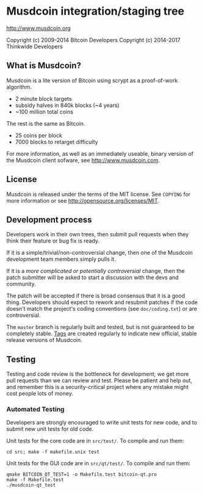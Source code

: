 Musdcoin integration/staging tree
================================

http://www.musdcoin.org

Copyright (c) 2009-2014 Bitcoin Developers
Copyright (c) 2014-2017 Thinkwide Developers

What is Musdcoin?
----------------

Musdcoin is a lite version of Bitcoin using scrypt as a proof-of-work algorithm.
 - 2 minute block targets
 - subsidy halves in 840k blocks (~4 years)
 - ~100 million total coins

The rest is the same as Bitcoin.
 - 25 coins per block
 - 7000 blocks to retarget difficulty

For more information, as well as an immediately useable, binary version of
the Musdcoin client sofware, see http://www.musdcoin.com.

License
-------

Musdcoin is released under the terms of the MIT license. See `COPYING` for more
information or see http://opensource.org/licenses/MIT.

Development process
-------------------

Developers work in their own trees, then submit pull requests when they think
their feature or bug fix is ready.

If it is a simple/trivial/non-controversial change, then one of the Musdcoin
development team members simply pulls it.

If it is a *more complicated or potentially controversial* change, then the patch
submitter will be asked to start a discussion with the devs and community.

The patch will be accepted if there is broad consensus that it is a good thing.
Developers should expect to rework and resubmit patches if the code doesn't
match the project's coding conventions (see `doc/coding.txt`) or are
controversial.

The `master` branch is regularly built and tested, but is not guaranteed to be
completely stable. [Tags](https://github.com/musdcoin-project/musdcoin/tags) are created
regularly to indicate new official, stable release versions of Musdcoin.

Testing
-------

Testing and code review is the bottleneck for development; we get more pull
requests than we can review and test. Please be patient and help out, and
remember this is a security-critical project where any mistake might cost people
lots of money.

### Automated Testing

Developers are strongly encouraged to write unit tests for new code, and to
submit new unit tests for old code.

Unit tests for the core code are in `src/test/`. To compile and run them:

    cd src; make -f makefile.unix test

Unit tests for the GUI code are in `src/qt/test/`. To compile and run them:

    qmake BITCOIN_QT_TEST=1 -o Makefile.test bitcoin-qt.pro
    make -f Makefile.test
    ./musdcoin-qt_test

